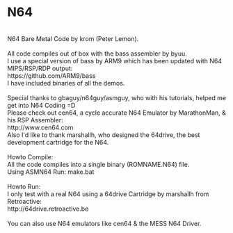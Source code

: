 N64
===
<br />
N64 Bare Metal Code by krom (Peter Lemon).<br />
<br />
All code compiles out of box with the bass assembler by byuu.<br />
I use a special version of bass by ARM9 which has been updated with N64 MIPS/RSP/RDP output:<br />
https://github.com/ARM9/bass<br />
I have included binaries of all the demos.<br />
<br />
Special thanks to gbaguy/n64guy/asmguy, who with his tutorials, helped me get into N64 Coding =D<br />
Please check out cen64, a cycle accurate N64 Emulator by MarathonMan, & his RSP Assembler:<br />
http://www.cen64.com<br />
Also I'd like to thank marshallh, who designed the 64drive, the best development cartridge for the N64.<br />
<br />
Howto Compile:<br />
All the code compiles into a single binary (ROMNAME.N64) file.<br />
Using ASMN64 Run: make.bat<br />
<br />
Howto Run:<br />
I only test with a real N64 using a 64drive Cartridge by marshallh from Retroactive:<br />
http://64drive.retroactive.be<br />
<br />
You can also use N64 emulators like cen64 & the MESS N64 Driver.
